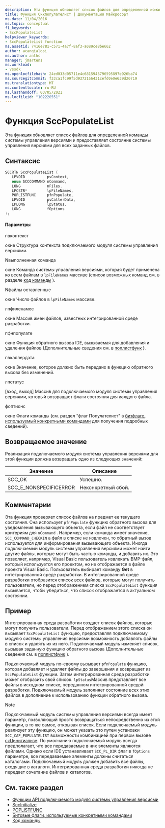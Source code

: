 ```yaml
---
description: Эта функция обновляет список файлов для определенной команды системы управления версиями и предоставляет состояние системы управления версиями для всех заданных файлов.
title: Функция Сккпопулателист | Документация Майкрософт
ms.date: 11/04/2016
ms.topic: conceptual
f1_keywords:
- SccPopulateList
helpviewer_keywords:
- SccPopulateList function
ms.assetid: 7416e781-c571-4a7f-8af3-a089ce8be662
author: acangialosi
ms.author: anthc
manager: jmartens
ms.workload:
- vssdk
ms.openlocfilehash: 24ed033d05711e4c6815945796595897e926ba74
ms.sourcegitcommit: f33ca1fc99f5d9372166431cefd0e0e639d20719
ms.translationtype: MT
ms.contentlocale: ru-RU
ms.lasthandoff: 03/05/2021
ms.locfileid: "102220551"
---
```

# <a name="sccpopulatelist-function"></a>Функция SccPopulateList
Эта функция обновляет список файлов для определенной команды системы управления версиями и предоставляет состояние системы управления версиями для всех заданных файлов.

## <a name="syntax"></a>Синтаксис

```cpp
SCCRTN SccPopulateList (
   LPVOID          pvContext,
   enum SCCCOMMAND nCommand,
   LONG            nFiles,
   LPCSTR*         lpFileNames,
   POPLISTFUNC     pfnPopulate,
   LPVOID          pvCallerData,
   LPLONG          lpStatus,
   LONG            fOptions
);
```

#### <a name="parameters"></a>Параметры
 пвконтекст

окне Структура контекста подключаемого модуля системы управления версиями.

 Nвыполненная команда

окне Команда системы управления версиями, которая будет применена ко всем файлам в `lpFileNames` массиве (список возможных команд см. в разделе [код команды](../extensibility/command-code-enumerator.md) ).

 Nфайлы оставленные

окне Число файлов в `lpFileNames` массиве.

 лпфиленамес

окне Массив имен файлов, известных интегрированной среде разработки.

 пфнпопулате

окне Функция обратного вызова IDE, вызываемая для добавления и удаления файлов (Дополнительные сведения см. в [поплистфунк](../extensibility/poplistfunc.md) ).

 пвкаллердата

окне Значение, которое должно быть передано в функцию обратного вызова без изменений.

 лпстатус

[вход, выход] Массив для подключаемого модуля системы управления версиями, который возвращает флаги состояния для каждого файла.

 фоптионс

окне Флаги команды (см. раздел "флаг Популателист" в [битфлагс, используемый конкретными командами](../extensibility/bitflags-used-by-specific-commands.md) для получения подробных сведений).

## <a name="return-value"></a>Возвращаемое значение
 Реализация подключаемого модуля системы управления версиями для этой функции должна возвращать одно из следующих значений:

|Значение|Описание|
|-----------|-----------------|
|SCC_OK|Успешно.|
|SCC_E_NONSPECIFICERROR|Неконкретный сбой.|

## <a name="remarks"></a>Комментарии
 Эта функция проверяет список файлов на предмет ее текущего состояния. Она использует `pfnPopulate` функцию обратного вызова для уведомления вызывающего объекта, если файл не соответствует критериям для `nCommand` . Например, если команда имеет значение, `SCC_COMMAND_CHECKIN` а файл в списке не извлечен, то обратный вызов используется для информирования вызывающего объекта. Иногда подключаемый модуль системы управления версиями может найти другие файлы, которые могут быть частью команды, и добавить их. Это позволяет, например, Visual Basic пользователь извлекать BMP-файл, который используется его проектом, но не отображается в файле проекта Visual Basic. Пользователь выбирает команду **Get** в интегрированной среде разработки. В интегрированной среде разработки отобразится список всех файлов, которые могут получить пользователи, но перед отображением списка `SccPopulateList` функция вызывается, чтобы убедиться, что список отображается в актуальном состоянии.

## <a name="example"></a>Пример
 Интегрированная среда разработки создает список файлов, которые могут получить пользователи. Перед отображением этого списка он вызывает `SccPopulateList` функцию, предоставляя подключаемому модулю системы управления версиями возможность добавлять файлы в список и удалять их из него. Подключаемый модуль изменяет список, вызывая заданную функцию обратного вызова (Дополнительные сведения см. в [поплистфунк](../extensibility/poplistfunc.md) ).

 Подключаемый модуль по-своему вызывает `pfnPopulate` функцию, которая добавляет и удаляет файлы до завершения и возвращает из `SccPopulateList` функции. Затем интегрированная среда разработки может отобразить свой список. `lpStatus`Массив представляет все файлы в исходном списке, переданном интегрированной средой разработки. Подключаемый модуль заполняет состояние всех этих файлов в дополнение к использованию функции обратного вызова.

> [!NOTE]
> Подключаемый модуль системы управления версиями всегда имеет параметр, позволяющий просто возвращаться непосредственно из этой функции, в то же самое, открывая список. Если подключаемый модуль реализует эту функцию, он может указать это путем установки `SCC_CAP_POPULATELIST` возможности комбинацией при первом вызове [скЦинитиализе](../extensibility/sccinitialize-function.md). По умолчанию подключаемый модуль всегда предполагает, что все передаваемые в них элементы являются файлами. Однако если IDE устанавливает `SCC_PL_DIR` флаг в `fOptions` параметре, все передаваемые элементы должны считаться каталогами. Подключаемый модуль должен добавить все файлы, входящие в каталоги. Интегрированная среда разработки никогда не передает сочетание файлов и каталогов.

## <a name="see-also"></a>См. также раздел
- [Функции API подключаемого модуля системы управления версиями](../extensibility/source-control-plug-in-api-functions.md)
- [SccInitialize](../extensibility/sccinitialize-function.md)
- [POPLISTFUNC](../extensibility/poplistfunc.md)
- [Битовые флаги, используемые конкретными командами](../extensibility/bitflags-used-by-specific-commands.md)
- [Код команды](../extensibility/command-code-enumerator.md)

